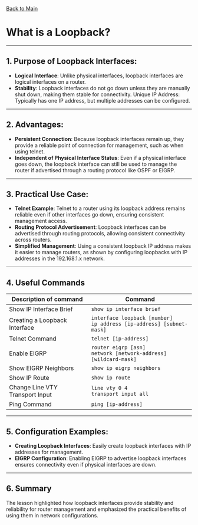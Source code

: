 <a name="top"></a>
[Back to Main](https://github.com/caxylive/Net_Projects/tree/main)

# What is a Loopback?

---

## 1. Purpose of Loopback Interfaces:
- **Logical Interface**: Unlike physical interfaces, loopback interfaces are logical interfaces on a router.
- **Stability**: Loopback interfaces do not go down unless they are manually shut down, making them stable for connectivity.
Unique IP Address: Typically has one IP address, but multiple addresses can be configured.

--- 

## 2. Advantages:
- **Persistent Connection**: Because loopback interfaces remain up, they provide a reliable point of connection for management, such as when using telnet.
- **Independent of Physical Interface Status**: Even if a physical interface goes down, the loopback interface can still be used to manage the router if advertised through a routing protocol like OSPF or EIGRP.

---

## 3. Practical Use Case:
- **Telnet Example**: Telnet to a router using its loopback address remains reliable even if other interfaces go down, ensuring consistent management access.
- **Routing Protocol Advertisement**: Loopback interfaces can be advertised through routing protocols, allowing consistent connectivity across routers.
- **Simplified Management**: Using a consistent loopback IP address makes it easier to manage routers, as shown by configuring loopbacks with IP addresses in the 192.168.1.x network.

---

## 4. Useful Commands

| Description of command              | Command                                |
|-------------------------------------|----------------------------------------|
| Show IP Interface Brief             | `show ip interface brief`              |
| Creating a Loopback Interface       | `interface loopback [number]` <br> `ip address [ip-address] [subnet-mask]` |
| Telnet Command                      | `telnet [ip-address]`                  |
| Enable EIGRP                        | `router eigrp [asn]` <br> `network [network-address] [wildcard-mask]` |
| Show EIGRP Neighbors                | `show ip eigrp neighbors`              |
| Show IP Route                       | `show ip route`                        |
| Change Line VTY Transport Input     | `line vty 0 4` <br> `transport input all` |
| Ping Command                        | `ping [ip-address]`                    |

---

## 5. Configuration Examples:
- **Creating Loopback Interfaces**: Easily create loopback interfaces with IP addresses for management.
- **EIGRP Configuration**: Enabling EIGRP to advertise loopback interfaces ensures connectivity even if physical interfaces are down.

---

## 6. Summary
The lesson highlighted how loopback interfaces provide stability and reliability for router management and emphasized the practical benefits of using them in network configurations.
